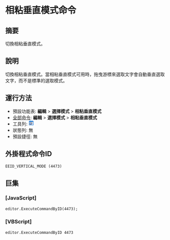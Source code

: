 # 相粘垂直模式命令

## 摘要

切換相粘垂直模式。

## 說明

切換相粘垂直模式。當相粘垂直模式可用時，拖曳游標來選取文字會自動垂直選取文字，而不是標準的選取模式。

## 運行方法

- 預設功能表: **編輯** \> **選擇模式**
\> **相粘垂直模式**
- [全部命令](../tools/all_commands): **編輯** \> **選擇模式**
\> **相粘垂直模式**
- 工具列: ![](../../images/sticky.png)
- 狀態列: 無
- 預設捷徑: 無

## 外掛程式命令ID

```
EEID_VERTICAL_MODE (4473)
```

## 巨集

### \[JavaScript\]

```
editor.ExecuteCommandByID(4473);
```

### \[VBScript\]

```
editor.ExecuteCommandByID 4473
```
